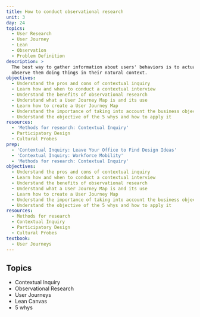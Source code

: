 ```yaml
---
title: How to conduct observational research
unit: 3
day: 24
topics:
  - User Research
  - User Journey
  - Lean
  - Observation
  - Problem Definition
description: >
  The best way to gather information about users' behaviors is to actually
  observe them doing things in their natural context.
objectives:
  - Understand the pros and cons of contextual inquiry
  - Learn how and when to conduct a contextual interview
  - Understand the benefits of observational research
  - Understand what a User Journey Map is and its use
  - Learn how to create a User Journey Map
  - Understand the importance of taking into account the business objectives
  - Understand the objective of the 5 whys and how to apply it
resources:
  - 'Methods for research: Contextual Inquiry'
  - Participatory Design
  - Cultural Probes
prep:
  - 'Contextual Inquiry: Leave Your Office to Find Design Ideas'
  - 'Contextual Inquiry: Workforce Mobility'
  - 'Methods for research: Contextual Inquiry'
objectives:
  - Understand the pros and cons of contextual inquiry
  - Learn how and when to conduct a contextual interview
  - Understand the benefits of observational research
  - Understand what a User Journey Map is and its use
  - Learn how to create a User Journey Map
  - Understand the importance of taking into account the business objectives
  - Understand the objective of the 5 whys and how to apply it
resources:
  - Methods for research
  - Contextual Inquiry
  - Participatory Design
  - Cultural Probes
textbook:
  - User Journeys
---
```


## Topics

* Contextual Inquiry
* Observational Research
* User Journeys
* Lean Canvas
* 5 whys
